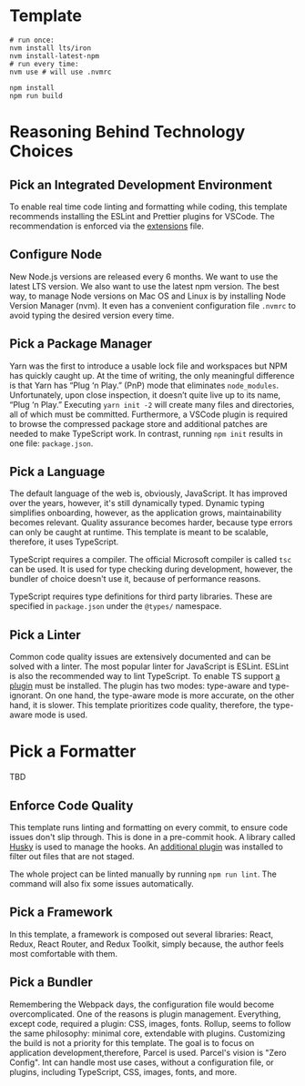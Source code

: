# Template

```shell
# run once:
nvm install lts/iron
nvm install-latest-npm
# run every time:
nvm use # will use .nvmrc
```

```shell
npm install
npm run build 
```

# Reasoning Behind Technology Choices

## Pick an Integrated Development Environment
To enable real time code linting and formatting while coding, this template recommends installing the ESLint and Prettier plugins for VSCode. The recommendation is enforced via the [extensions](.vscode/extensions.json) file.

## Configure Node
New Node.js versions are released every 6 months. We want to use the latest LTS version. We also want to use the latest npm version. The best way, to manage Node versions on Mac OS and Linux is by installing Node Version Manager (nvm). It even has a convenient configuration file `.nvmrc` to avoid typing the desired version every time.

## Pick a Package Manager
Yarn was the first to introduce a usable lock file and workspaces but NPM has quickly caught up. At the time of writing, the only meaningful difference is that Yarn has “Plug ‘n Play.” (PnP) mode that eliminates `node_modules`. Unfortunately, upon close inspection, it doesn’t quite live up to its name, “Plug ‘n Play.” Executing `yarn init -2` will create many files and directories, all of which must be committed. Furthermore, a VSCode plugin is required to browse the compressed package store and additional patches are needed to make TypeScript work. In contrast, running `npm init` results in one file: `package.json`.

## Pick a Language
The default language of the web is, obviously, JavaScript. It has improved over the years, however, it's still dynamically typed. Dynamic typing simplifies onboarding, however, as the application grows, maintainability becomes relevant. Quality assurance becomes harder, because type errors can only be caught at runtime. This template is meant to be scalable, therefore, it uses TypeScript.

TypeScript requires a compiler. The official Microsoft compiler is called `tsc` can be used. It is used for type checking during development, however, the bundler of choice doesn't use it, because of performance reasons.

TypeScript requires type definitions for third party libraries. These are specified in `package.json` under the `@types/` namespace.

## Pick a Linter
Common code quality issues are extensively documented and can be solved with a linter. The most popular linter for JavaScript is ESLint. ESLint is also the recommended way to lint TypeScript. To enable TS support [a plugin](https://typescript-eslint.io/) must be installed. The plugin has two modes: type-aware and type-ignorant. On one hand, the type-aware mode is more accurate, on the other hand, it is slower. This template prioritizes code quality, therefore, the type-aware mode is used.

# Pick a Formatter
TBD

## Enforce Code Quality
This template runs linting and formatting on every commit, to ensure code issues don't slip through. This is done in a pre-commit hook. A library called [Husky](https://typicode.github.io/husky) is used to manage the hooks. An  [additional plugin](https://www.npmjs.com/package/lint-staged) was installed to filter out files that are not staged.

The whole project can be linted manually by running `npm run lint`. The command will also fix some issues automatically.

## Pick a Framework
In this template, a framework is composed out several libraries: React, Redux, React Router, and Redux Toolkit, simply because, the author feels most comfortable with them.

## Pick a Bundler
Remembering the Webpack days, the configuration file would become overcomplicated. One of the reasons is  plugin management. Everything, except code, required a plugin: CSS, images, fonts. Rollup, seems to follow the same philosophy: minimal core, extendable with plugins. Customizing the build is not a priority for this template. The goal is to focus on application development,therefore, Parcel is used. Parcel's vision is "Zero Config". Int can handle most use cases, without a configuration file, or plugins, including TypeScript, CSS, images, fonts, and more.